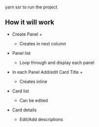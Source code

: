 yarn ssr to run the project


How it will work
---

- Create Panel +
    - Creates in next column
- Panel list
    - Loop through and display each panel

- In each Panel Add/edit Card Title +
    - Creates inline
- Card list
    - Can be edited

- Card details
    - Edit/Add descriptions